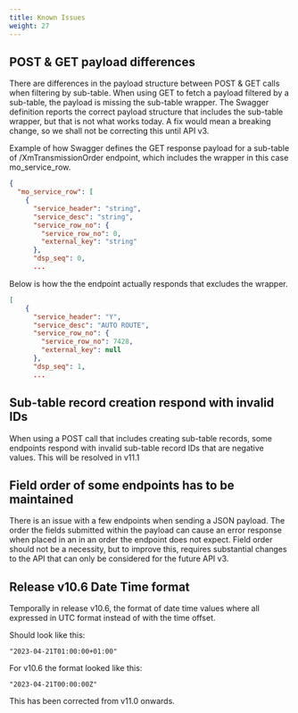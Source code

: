 ```yaml
---
title: Known Issues
weight: 27
---
```

## POST & GET payload differences
There are differences in the payload structure between POST & GET calls when filtering by sub-table.
When using GET to fetch a payload filtered by a sub-table, the payload is missing the sub-table wrapper. The Swagger definition reports the correct payload structure that includes the sub-table wrapper, but that is not what works today.
A fix would mean a breaking change, so we shall not be correcting this until API v3.

Example of how Swagger defines the GET response payload for a sub-table of /XmTransmissionOrder endpoint, which includes the wrapper in this case mo_service_row.
```json
{
  "mo_service_row": [
    {
      "service_header": "string",
      "service_desc": "string",
      "service_row_no": {
        "service_row_no": 0,
        "external_key": "string"
      },
      "dsp_seq": 0,
      ...
```

Below is how the the endpoint actually responds that excludes the wrapper.
```json
[
    {
      "service_header": "Y",
      "service_desc": "AUTO ROUTE",
      "service_row_no": {
        "service_row_no": 7428,
        "external_key": null
      },
      "dsp_seq": 1,
      ...
```

## Sub-table record creation respond with invalid IDs
When using a POST call that includes creating sub-table records, some endpoints respond with invalid sub-table record IDs that are negative values. This will be resolved in v11.1

## Field order of some endpoints has to be maintained
There is an issue with a few endpoints when sending a JSON payload. The order the fields  submitted within the payload can cause an error response when placed in an in an order the endpoint does not expect.
Field order should not be a necessity, but to improve this, requires substantial changes to the API that can only be considered for the future API v3.  

## Release v10.6 Date Time format
Temporally in release v10.6, the format of date time values where all expressed in UTC format instead of with the time offset.

Should look like this:
```
"2023-04-21T01:00:00+01:00"
```
For v10.6 the format looked like this:
```
"2023-04-21T00:00:00Z"
```

This has been corrected from v11.0 onwards.
